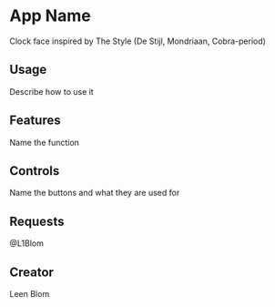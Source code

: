 # App Name

Clock face inspired by The Style (De Stijl, Mondriaan, Cobra-period)

## Usage

Describe how to use it

## Features

Name the function

## Controls

Name the buttons and what they are used for

## Requests

@L1Blom

## Creator

Leen Blom
